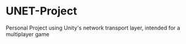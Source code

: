 # UNET-Project
Personal Project using Unity's network transport layer, intended for a multiplayer game
